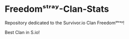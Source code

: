 # Freedomˢᵗʳᵃʸ-Clan-Stats
Repository dedicated to the Survivor.io Clan Freedomˢᵗʳᵃʸ! 

Best Clan in S.io! 
